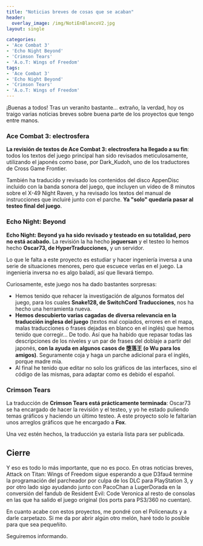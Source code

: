 ```yaml
---
title: "Noticias breves de cosas que se acaban"
header:
  overlay_image: /img/NotiEnBlancoV2.jpg
layout: single

categories:
- 'Ace Combat 3'
- 'Echo Night Beyond'
- 'Crimson Tears'
- 'A.o.T: Wings of Freedom'
tags:
- 'Ace Combat 3'
- 'Echo Night Beyond'
- 'Crimson Tears'
- 'A.o.T: Wings of Freedom'
---
```


¡Buenas a todos! Tras un veranito bastante... extraño, la verdad, hoy os traigo varias noticias breves sobre buena parte de los proyectos que tengo entre manos.

### Ace Combat 3: electrosfera
**La revisión de textos de Ace Combat 3: electrosfera ha llegado a su fin**: todos los textos del juego principal han sido revisados meticulosamente, utilizando el japonés como base, por Dark_Kudoh, uno de los traductores de Cross Game Frontier.

También ha traducido y revisado los contenidos del disco AppenDisc incluido con la banda sonora del juego, que incluyen un vídeo de 8 minutos sobre el X-49 Night Raven, y ha revisado los textos del manual de instrucciones que incluiré junto con el parche. **Ya "solo" quedaría pasar al testeo final del juego**.

### Echo Night: Beyond
**Echo Night: Beyond ya ha sido revisado y testeado en su totalidad, pero no está acabado.** La revisión la ha hecho **joguersan** y el testeo lo hemos hecho **Oscar73, de HyperTraducciones,** y un servidor.

Lo que le falta a este proyecto es estudiar y hacer ingeniería inversa a una serie de situaciones menores, pero que escuece verlas en el juego. La ingeniería inversa no es algo baladí, así que llevará tiempo.

Curiosamente, este juego nos ha dado bastantes sorpresas: 
 - Hemos tenido que rehacer la investigación de algunos formatos del juego, para los cuales **Snake128, de SwitchCord Traducciones**, nos ha hecho una herramienta nueva.
 - **Hemos descubierto varias cagadas de diversa relevancia en la traducción inglesa del juego** (textos mal copiados, errores en el mapa, malas traducciones o frases dejadas en blanco en el inglés) que hemos tenido que corregir... De todo. Así que ha habido que repasar todas las descripciones de los niveles y un par de frases del doblaje a partir del japonés, **con la ayuda en algunos casos de 堕落王 (o Wu para los amigos)**. Seguramente coja y haga un parche adicional para el inglés, porque madre mía.
 - Al final he tenido que editar no solo los gráficos de las interfaces, sino el código de las mismas, para adaptar como es debido el español.

### Crimson Tears
La traducción de **Crimson Tears está prácticamente terminada**: Oscar73 se ha encargado de hacer la revisión y el testeo, y yo he estado puliendo temas gráficos y haciendo un último testeo. A este proyecto solo le faltarían unos arreglos gráficos que he encargado a **Fox**.

Una vez estén hechos, la traducción ya estaría lista para ser publicada.

## Cierre
Y eso es todo lo más importante, que no es poco. En otras noticias breves, Attack on Titan: Wings of Freedom sigue esperando a que D3fau4 termine la programación del parcheador por culpa de los DLC para PlayStation 3, y por otro lado sigo ayudando junto con PacoChan a LugerDorada en la conversión del fandub de Resident Evil: Code Veronica al resto de consolas en las que ha salido el juego original (los ports para PS3/360 no cuentan).

En cuanto acabe con estos proyectos, me pondré con el Policenauts y a darle carpetazo. Si me da por abrir algún otro melón, haré todo lo posible para que sea pequeñito.

Seguiremos informando.
